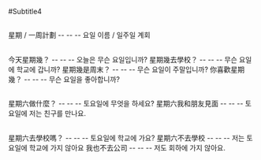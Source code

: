 #Subtitle4

##

星期 / 一周計劃 -- -- -- 요일 이름 / 일주일 계회

##

今天星期幾？ -- -- -- 오늘은 무슨 요일입니까?
星期幾去學校？ -- -- -- 무슨 요일에 학교에 갑니까?
星期幾是周末？ -- -- -- 무슨 요일이 주말입니까?
你喜歡星期幾？ -- -- -- 무슨 요일을 좋아합니까?

##

星期六做什麼？ -- -- -- 토요일에 무엇을 하세요?
星期六我和朋友見面 -- -- -- 토요일에 저는 친구를 만나요.

##

星期六去學校嗎？ -- -- -- 토요일에 학교에 가요?
星期六不去學校 -- -- -- 저는 토요일에 학교에 가지 않아요
我也不去公司 -- -- -- 저도 회하에 가지 않아요.
